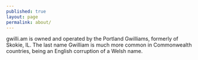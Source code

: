 ```yaml
---
published: true
layout: page
permalink: about/
---
```


gwilli.am is owned and operated by the Portland Gwilliams, formerly of Skokie, 
IL. The last name Gwilliam is much more common in Commonwealth countries, being
an English corruption of a Welsh name.
